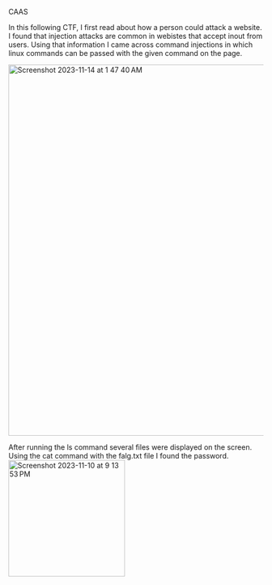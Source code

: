 CAAS

In this following CTF, I first read about how a person could attack a website. I found that injection attacks are common in webistes that accept inout from users.
Using that information I came across command injections in which linux commands can be passed with the given command on the page. 

<img width="733" alt="Screenshot 2023-11-14 at 1 47 40 AM" src="https://github.com/nsjss1207/Crypto/assets/107710230/a84faefe-7a2c-4eb9-a5b8-7ba0619f4e34">


After running the ls command several files were displayed on the screen. Using the cat command with the falg.txt file I found the password.
<img width="230" alt="Screenshot 2023-11-10 at 9 13 53 PM" src="https://github.com/nsjss1207/Crypto/assets/107710230/8297d1c5-4e47-4ff3-9b52-7caa82599e26">
